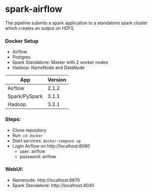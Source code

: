 # spark-airflow

The pipeline submits a spark application to a standalone spark cluster which creates an output on HDFS

### Docker Setup
- Airflow
- Postgres
- Spark Standalone: Master with 2 worker nodes
- Hadoop: NameNode and DataNode

| App| Version |
| --- | --- |
| Airflow | 2.1.2 |
| Spark/PySpark | 3.1.1 |
| Hadoop | 3.2.1 |

### Steps:
- Clone repository
- Run: `cd docker`
- Start services: `docker-compose up`
- Login Airflow on http://localhost:8080
  - user: airflow
  - password: airflow

### WebUI:
- Namenode: http://localhost:9870
- Spark Standalone: http://localhost:4040

